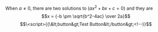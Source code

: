 When $a \ne 0$, there are two solutions to $(ax^2 + bx + c = 0)$ and they are 
$$x = {-b \pm \sqrt{b^2-4ac} \over 2a}$$
$$\<script>{{\&lt;button&gt;Test Button&lt;/button&gt;<!--}}$$<br>
